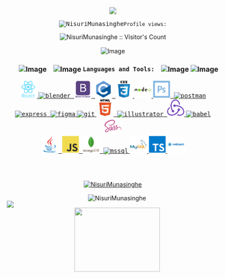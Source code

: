 

<!--
**NisuriMunasinghe/NisuriMunasinghe** is a ✨ _special_ ✨ repository because its `README.md` (this file) appears on your GitHub profile.

Here are some ideas to get you started:

- 🔭 I’m currently working on ...
- 🌱 I’m currently learning ...
- 👯 I’m looking to collaborate on ...
- 🤔 I’m looking for help with ...
- 💬 Ask me about ...
- 📫 How to reach me: ...
- 😄 Pronouns: ...
- ⚡ Fun fact: ...
<h1 align="center" style="color:blue;">Hi there 👋</h1>
<img src="https://cdn.dribbble.com/users/31818/screenshots/2091618/dribbb.gif" width="384" height="80"/>
<img src="https://cdn.dribbble.com/users/31818/screenshots/2091618/dribbb.gif" width="284" height="80"/>
<img src="https://cdn.dribbble.com/users/31818/screenshots/2091618/dribbb.gif" width="284" height="80"/>

<p style="float: left">&nbsp;<img align="center" src="https://github-readme-stats.vercel.app/api/top-langs/?username=NisuriMunasinghe&count_private=true&layout=compact&langs_count=10" /></p> 




[![Top Langs](https://github-readme-stats.vercel.app/api/top-langs/?username=NisuriMunasinghe)](https://github.com/NisuriMunasinghe/github-readme-stats)
  <p><img align="center" src="https://komarev.com/ghpvc/?username=NisuriMunasinghe&color=brightgreen" alt="NisuriMunasinghe" /></p>
  
  <img align="center" src="https://i.redd.it/dbc57wpc7ar51.gif" alt="Image" height="50" />&nbsp;&nbsp;&nbsp;
  <img align="center" src="https://fiverr-res.cloudinary.com/images/t_main1,q_auto,f_auto,q_auto,f_auto/attachments/delivery/asset/190f10cafb9836123a6757d583746096-1607512905/Attachment_1607512865/create-personalized-among-us-gif-and-png-for-you.gif" alt="Image" height="80" />&nbsp;&nbsp;&nbsp;
   <img align="center" src="https://64.media.tumblr.com/73882834fcc10f4b8950110922de9e2a/d02a0f82b5157376-34/s400x600/da563fe4c554aa5f2045f64c2558bf1dd8f76466.gif" alt="Image" height="50" />
  <img align="center" src="https://i.imgur.com/AJPYieu.gif" alt="Image" height="80" />
   <img align="center" src="https://i.pinimg.com/originals/8d/c4/68/8dc468e9a6bfee504dcce2af8ce6950c.gif" alt="Image" height="120" />

-->






<div align="center" style="margin: auto; display: block" >
  <img align="center" src="https://capsule-render.vercel.app/api?animation=fadeIn&type=waving&color=gradient&height=180&section=header&text=Hi%20there!%20ヾ(＾-＾)ノ&desc=%20&fontSize=25&descSize=20&fontAlignY=30" />
  
  <p align="center"><kbd><img src="https://www.jlmarketingnh.com/wp-content/uploads/2018/01/eyeball-icon-png-eye-icon-1.png" width="10" alt="NisuriMunasinghe" /></kbd><code>Profile views:</code></p>
  

<p align="center"><img src="https://profile-counter.glitch.me/{NisuriMunasinghe}/count.svg" width="150" alt="NisuriMunasinghe :: Visitor's Count" /></p>

 
  <p>
 
  <img align="center" src="https://data.whicdn.com/images/328100812/original.gif" alt="Image" height="200" />
  
</p>
  

  
  </div>

 <h3 align="center"><span>&nbsp;&nbsp;&nbsp;&nbsp;&nbsp;&nbsp;
  <img align="center" src="https://i.redd.it/dbc57wpc7ar51.gif" alt="Image" height="50" />&nbsp;&nbsp;&nbsp;
  <img align="center" src="https://fiverr-res.cloudinary.com/images/t_main1,q_auto,f_auto,q_auto,f_auto/attachments/delivery/asset/190f10cafb9836123a6757d583746096-1607512905/Attachment_1607512865/create-personalized-among-us-gif-and-png-for-you.gif" alt="Image" height="80" /></span>
  <code>Languages and Tools:</code>&nbsp;&nbsp;&nbsp;
   <span><img align="center" src="https://64.media.tumblr.com/73882834fcc10f4b8950110922de9e2a/d02a0f82b5157376-34/s400x600/da563fe4c554aa5f2045f64c2558bf1dd8f76466.gif" alt="Image" height="50" />
  <img align="center" src="https://i.imgur.com/AJPYieu.gif" alt="Image" height="80" /></span>
</h3>
<p align="center"> 
     <a href="https://reactjs.org/" target="_blank"><kbd>  <img src="https://raw.githubusercontent.com/devicons/devicon/master/icons/react/react-original-wordmark.svg" alt="react" width="40" height="40"/></kbd>  </a> 
  <a href="https://www.blender.org/" target="_blank"> <kbd ><img src="https://download.blender.org/branding/community/blender_community_badge_white.svg" alt="blender" width="40" height="40"/> </kbd></a> 
  <a href="https://getbootstrap.com" target="_blank"> <kbd><img src="https://raw.githubusercontent.com/devicons/devicon/master/icons/bootstrap/bootstrap-plain-wordmark.svg" alt="bootstrap" width="40" height="40"/> </kbd></a> 
  <a href="https://www.cprogramming.com/" target="_blank"> <kbd><img src="https://raw.githubusercontent.com/devicons/devicon/master/icons/c/c-original.svg" alt="c" width="40" height="40"/> </kbd></a> 
    <a href="https://www.w3schools.com/css/" target="_blank"><kbd> <img src="https://raw.githubusercontent.com/devicons/devicon/master/icons/css3/css3-original-wordmark.svg" alt="css3" width="40" height="40"/></kbd> 
       <a href="https://nodejs.org" target="_blank"> <kbd><img src="https://raw.githubusercontent.com/devicons/devicon/master/icons/nodejs/nodejs-original-wordmark.svg" alt="nodejs" width="40" height="40"/></kbd> </a>
  <a href="https://www.photoshop.com/en" target="_blank"><kbd> <img src="https://raw.githubusercontent.com/devicons/devicon/master/icons/photoshop/photoshop-line.svg" alt="photoshop" width="40" height="40"/> </kbd></a> 
  <a href="https://postman.com" target="_blank"> <kbd> <img src="https://www.vectorlogo.zone/logos/getpostman/getpostman-icon.svg" alt="postman" width="40" height="40"/></kbd>  </a> 
  <br>
</a> <a href="https://expressjs.com" target="_blank"> <kbd><img src="https://img2.pngio.com/express-js-png-5-png-image-expressjs-png-800_800.png" alt="express" width="40" height="40"/> </kbd></a> 
  <a href="https://www.figma.com/" target="_blank"> <kbd><img src="https://www.vectorlogo.zone/logos/figma/figma-icon.svg" alt="figma" width="40" height="40"/></kbd> </a>
  <a href="https://git-scm.com/" target="_blank"><kbd> <img src="https://www.vectorlogo.zone/logos/git-scm/git-scm-icon.svg" alt="git" width="40" height="40"/></kbd> </a>
  <a href="https://www.w3.org/html/" target="_blank"><kbd> <img src="https://raw.githubusercontent.com/devicons/devicon/master/icons/html5/html5-original-wordmark.svg" alt="html5" width="40" height="40"/> </kbd></a> 
  <a href="https://www.adobe.com/in/products/illustrator.html" target="_blank"><kbd> <img src="https://www.vectorlogo.zone/logos/adobe_illustrator/adobe_illustrator-icon.svg" alt="illustrator" width="40" height="40"/> </a></kbd>
   <a href="https://redux.js.org" target="_blank"> <kbd> <img src="https://raw.githubusercontent.com/devicons/devicon/master/icons/redux/redux-original.svg" alt="redux" width="40" height="40"/></kbd>  </a> 
   <a href="https://babeljs.io/" target="_blank"> <kbd ><img src="https://upload.wikimedia.org/wikipedia/commons/thumb/0/02/Babel_Logo.svg/1280px-Babel_Logo.svg.png" alt="babel" width="40" height="40"/> </kbd></a> 
   <a href="https://sass-lang.com" target="_blank"><kbd>  <img src="https://raw.githubusercontent.com/devicons/devicon/master/icons/sass/sass-original.svg" alt="sass" width="40" height="40"/> </kbd> </a> 
  <br>
  <a href="https://www.java.com" target="_blank"> <kbd><img src="https://raw.githubusercontent.com/devicons/devicon/master/icons/java/java-original.svg" alt="java" width="40" height="40"/> </kbd></a> 
  <a href="https://developer.mozilla.org/en-US/docs/Web/JavaScript" target="_blank"> <kbd><img src="https://raw.githubusercontent.com/devicons/devicon/master/icons/javascript/javascript-original.svg" alt="javascript" width="40" height="40"/> </kbd></a> 
  <a href="https://www.mongodb.com/" target="_blank"> <kbd><img src="https://raw.githubusercontent.com/devicons/devicon/master/icons/mongodb/mongodb-original-wordmark.svg" alt="mongodb" width="40" height="40"/> </kbd></a> 
  <a href="https://www.microsoft.com/en-us/sql-server" target="_blank"><kbd> <img src="https://brandslogos.com/wp-content/uploads/thumbs/microsoft-sql-server-logo-vector.svg" alt="mssql" width="40" height="40"/></kbd> </a> 
  <a href="https://www.mysql.com/" target="_blank"> <kbd><img src="https://raw.githubusercontent.com/devicons/devicon/master/icons/mysql/mysql-original-wordmark.svg" alt="mysql" width="40" height="40"/></kbd> </a>
   <a href="https://www.typescriptlang.org/" target="_blank"><kbd>  <img src="https://raw.githubusercontent.com/devicons/devicon/master/icons/typescript/typescript-original.svg" alt="typescript" width="40" height="40"/></kbd>  </a> 
  <a href="https://webpack.js.org" target="_blank"> <kbd> <img src="https://raw.githubusercontent.com/devicons/devicon/d00d0969292a6569d45b06d3f350f463a0107b0d/icons/webpack/webpack-original-wordmark.svg" alt="webpack" width="40" height="40"/></kbd>  </a> </p>
  <br>
    <br>
   

  

  
  

<p align="Center" > <a href="https://github.com/ryo-ma/github-profile-trophy"><img src="https://github-profile-trophy.vercel.app/?username=NisuriMunasinghe&&count_private=true&no-bg-true&theme=darkhub" alt="NisuriMunasinghe" /></a> </p>



<div align="center" style="margin: auto; display: block" >
  



<p style="float: left">&nbsp;<img align="center" src="https://github-readme-stats.vercel.app/api?username=NisuriMunasinghe&count_private=true&show_icons=true&locale=en&theme=chartreuse-dark"NisuriMunasinghe" /></p>

<p><img align="center" src="https://github-readme-streak-stats.herokuapp.com/?user=NisuriMunasinghe&theme=chartreuse-dark" alt="NisuriMunasinghe" /></p>






<img src="https://i.pinimg.com/originals/5c/dd/ad/5cddadeb5ed4d48a582cfeb328160826.gif" width="200" height="150"/>







<div/>
